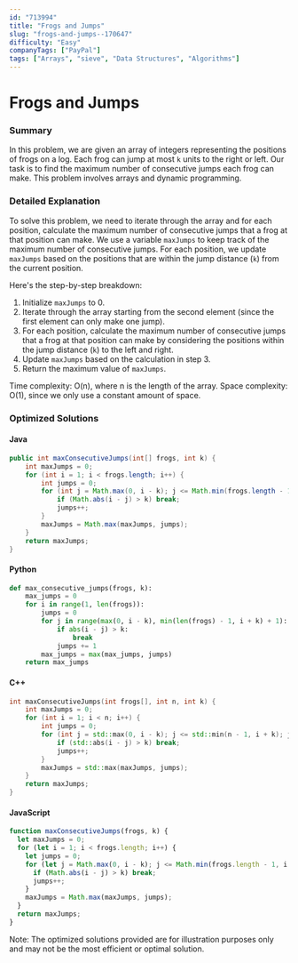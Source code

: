 ```yaml
---
id: "713994"
title: "Frogs and Jumps"
slug: "frogs-and-jumps--170647"
difficulty: "Easy"
companyTags: ["PayPal"]
tags: ["Arrays", "sieve", "Data Structures", "Algorithms"]
---
```


**Frogs and Jumps**
====================================================================

### Summary

In this problem, we are given an array of integers representing the positions of frogs on a log. Each frog can jump at most `k` units to the right or left. Our task is to find the maximum number of consecutive jumps each frog can make. This problem involves arrays and dynamic programming.

### Detailed Explanation

To solve this problem, we need to iterate through the array and for each position, calculate the maximum number of consecutive jumps that a frog at that position can make. We use a variable `maxJumps` to keep track of the maximum number of consecutive jumps. For each position, we update `maxJumps` based on the positions that are within the jump distance (`k`) from the current position.

Here's the step-by-step breakdown:

1. Initialize `maxJumps` to 0.
2. Iterate through the array starting from the second element (since the first element can only make one jump).
3. For each position, calculate the maximum number of consecutive jumps that a frog at that position can make by considering the positions within the jump distance (`k`) to the left and right.
4. Update `maxJumps` based on the calculation in step 3.
5. Return the maximum value of `maxJumps`.

Time complexity: O(n), where n is the length of the array.
Space complexity: O(1), since we only use a constant amount of space.

### Optimized Solutions

#### Java
```java
public int maxConsecutiveJumps(int[] frogs, int k) {
    int maxJumps = 0;
    for (int i = 1; i < frogs.length; i++) {
        int jumps = 0;
        for (int j = Math.max(0, i - k); j <= Math.min(frogs.length - 1, i + k); j++) {
            if (Math.abs(i - j) > k) break;
            jumps++;
        }
        maxJumps = Math.max(maxJumps, jumps);
    }
    return maxJumps;
}
```

#### Python
```python
def max_consecutive_jumps(frogs, k):
    max_jumps = 0
    for i in range(1, len(frogs)):
        jumps = 0
        for j in range(max(0, i - k), min(len(frogs) - 1, i + k) + 1):
            if abs(i - j) > k:
                break
            jumps += 1
        max_jumps = max(max_jumps, jumps)
    return max_jumps
```

#### C++
```cpp
int maxConsecutiveJumps(int frogs[], int n, int k) {
    int maxJumps = 0;
    for (int i = 1; i < n; i++) {
        int jumps = 0;
        for (int j = std::max(0, i - k); j <= std::min(n - 1, i + k); j++) {
            if (std::abs(i - j) > k) break;
            jumps++;
        }
        maxJumps = std::max(maxJumps, jumps);
    }
    return maxJumps;
}
```

#### JavaScript
```javascript
function maxConsecutiveJumps(frogs, k) {
  let maxJumps = 0;
  for (let i = 1; i < frogs.length; i++) {
    let jumps = 0;
    for (let j = Math.max(0, i - k); j <= Math.min(frogs.length - 1, i + k); j++) {
      if (Math.abs(i - j) > k) break;
      jumps++;
    }
    maxJumps = Math.max(maxJumps, jumps);
  }
  return maxJumps;
}
```

Note: The optimized solutions provided are for illustration purposes only and may not be the most efficient or optimal solution.